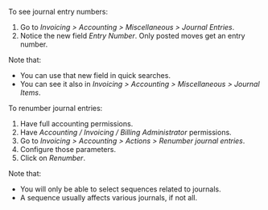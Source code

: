 To see journal entry numbers:

1.  Go to *Invoicing \> Accounting \> Miscellaneous \> Journal Entries*.
2.  Notice the new field *Entry Number*. Only posted moves get an entry
    number.

Note that:

- You can use that new field in quick searches.
- You can see it also in *Invoicing \> Accounting \> Miscellaneous \>
  Journal Items*.

To renumber journal entries:

1.  Have full accounting permissions.
2.  Have *Accounting / Invoicing / Billing Administrator* permissions.
3.  Go to *Invoicing \> Accounting \> Actions \> Renumber journal
    entries*.
4.  Configure those parameters.
5.  Click on *Renumber*.

Note that:

- You will only be able to select sequences related to journals.
- A sequence usually affects various journals, if not all.
